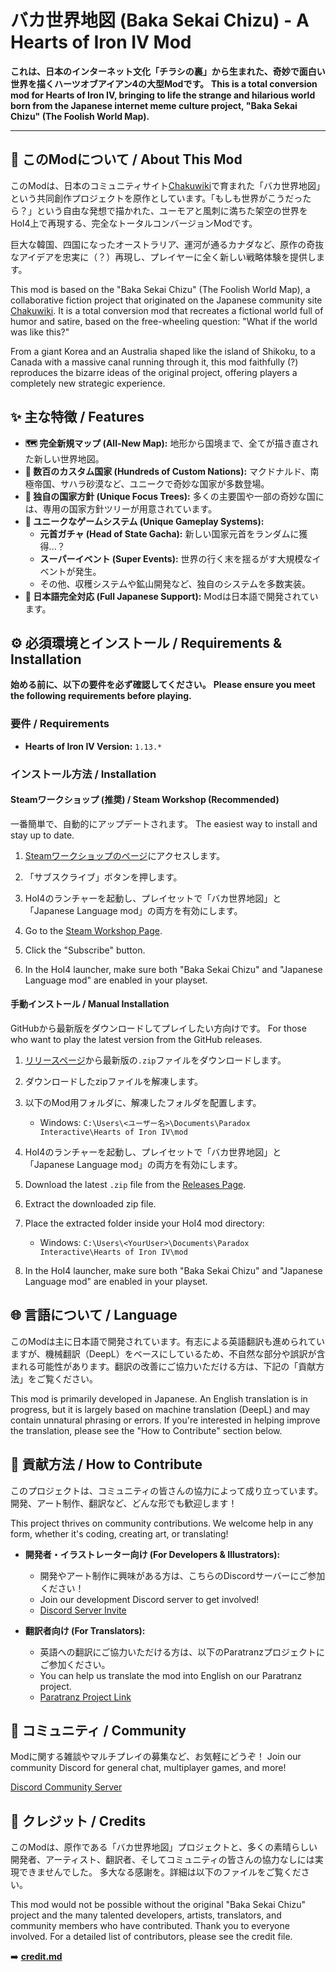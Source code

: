 # バカ世界地図 (Baka Sekai Chizu) - A Hearts of Iron IV Mod

**これは、日本のインターネット文化「チラシの裏」から生まれた、奇妙で面白い世界を描くハーツオブアイアン4の大型Modです。**
**This is a total conversion mod for Hearts of Iron IV, bringing to life the strange and hilarious world born from the Japanese internet meme culture project, "Baka Sekai Chizu" (The Foolish World Map).**

---

## 📖 このModについて / About This Mod

このModは、日本のコミュニティサイト[Chakuwiki](https://chakuwiki.org/)で育まれた「バカ世界地図」という共同創作プロジェクトを原作としています。「もしも世界がこうだったら？」という自由な発想で描かれた、ユーモアと風刺に満ちた架空の世界をHoI4上で再現する、完全なトータルコンバージョンModです。

巨大な韓国、四国になったオーストラリア、運河が通るカナダなど、原作の奇抜なアイデアを忠実に（？）再現し、プレイヤーに全く新しい戦略体験を提供します。

This mod is based on the "Baka Sekai Chizu" (The Foolish World Map), a collaborative fiction project that originated on the Japanese community site [Chakuwiki](https://chakuwiki.org/). It is a total conversion mod that recreates a fictional world full of humor and satire, based on the free-wheeling question: "What if the world was like this?"

From a giant Korea and an Australia shaped like the island of Shikoku, to a Canada with a massive canal running through it, this mod faithfully (?) reproduces the bizarre ideas of the original project, offering players a completely new strategic experience.

## ✨ 主な特徴 / Features

*   **🗺️ 完全新規マップ (All-New Map):** 地形から国境まで、全てが描き直された新しい世界地図。
*   **🤪 数百のカスタム国家 (Hundreds of Custom Nations):** マクドナルド、南極帝国、サハラ砂漠など、ユニークで奇妙な国家が多数登場。
*   **🌲 独自の国家方針 (Unique Focus Trees):** 多くの主要国や一部の奇妙な国には、専用の国家方針ツリーが用意されています。
*   **🔧 ユニークなゲームシステム (Unique Gameplay Systems):**
    *   **元首ガチャ (Head of State Gacha):** 新しい国家元首をランダムに獲得...？
    *   **スーパーイベント (Super Events):** 世界の行く末を揺るがす大規模なイベントが発生。
    *   その他、収穫システムや鉱山開発など、独自のシステムを多数実装。
*   **🎌 日本語完全対応 (Full Japanese Support):** Modは日本語で開発されています。

## ⚙️ 必須環境とインストール / Requirements & Installation

**始める前に、以下の要件を必ず確認してください。**
**Please ensure you meet the following requirements before playing.**

### 要件 / Requirements
*   **Hearts of Iron IV Version:** `1.13.*`


### インストール方法 / Installation

#### Steamワークショップ (推奨) / Steam Workshop (Recommended)
一番簡単で、自動的にアップデートされます。
The easiest way to install and stay up to date.

1.  [Steamワークショップのページ](https://steamcommunity.com/sharedfiles/filedetails/?id=2926389173)にアクセスします。
2.  「サブスクライブ」ボタンを押します。
3.  HoI4のランチャーを起動し、プレイセットで「バカ世界地図」と「Japanese Language mod」の両方を有効にします。

1.  Go to the [Steam Workshop Page](https://steamcommunity.com/sharedfiles/filedetails/?id=2926389173).
2.  Click the "Subscribe" button.
3.  In the HoI4 launcher, make sure both "Baka Sekai Chizu" and "Japanese Language mod" are enabled in your playset.

#### 手動インストール / Manual Installation
GitHubから最新版をダウンロードしてプレイしたい方向けです。
For those who want to play the latest version from the GitHub releases.

1.  [リリースページ](https://github.com/toliner/HOI4-Bakasekaitizu-MOD/releases)から最新版の`.zip`ファイルをダウンロードします。
2.  ダウンロードしたzipファイルを解凍します。
3.  以下のMod用フォルダに、解凍したフォルダを配置します。
    *   Windows: `C:\Users\<ユーザー名>\Documents\Paradox Interactive\Hearts of Iron IV\mod`
4.  HoI4のランチャーを起動し、プレイセットで「バカ世界地図」と「Japanese Language mod」の両方を有効にします。

1.  Download the latest `.zip` file from the [Releases Page](https://github.com/toliner/HOI4-Bakasekaitizu-MOD/releases).
2.  Extract the downloaded zip file.
3.  Place the extracted folder inside your HoI4 mod directory:
    *   Windows: `C:\Users\<YourUser>\Documents\Paradox Interactive\Hearts of Iron IV\mod`
4.  In the HoI4 launcher, make sure both "Baka Sekai Chizu" and "Japanese Language mod" are enabled in your playset.

## 🌐 言語について / Language

このModは主に日本語で開発されています。有志による英語翻訳も進められていますが、機械翻訳（DeepL）をベースにしているため、不自然な部分や誤訳が含まれる可能性があります。翻訳の改善にご協力いただける方は、下記の「貢献方法」をご覧ください。

This mod is primarily developed in Japanese. An English translation is in progress, but it is largely based on machine translation (DeepL) and may contain unnatural phrasing or errors. If you're interested in helping improve the translation, please see the "How to Contribute" section below.

## 🤝 貢献方法 / How to Contribute

このプロジェクトは、コミュニティの皆さんの協力によって成り立っています。開発、アート制作、翻訳など、どんな形でも歓迎します！

This project thrives on community contributions. We welcome help in any form, whether it's coding, creating art, or translating!

*   **開発者・イラストレーター向け (For Developers & Illustrators):**
    *   開発やアート制作に興味がある方は、こちらのDiscordサーバーにご参加ください！
    *   Join our development Discord server to get involved!
    *   [Discord Server Invite](https://discord.gg/nNYQGeePpR)

*   **翻訳者向け (For Translators):**
    *   英語への翻訳にご協力いただける方は、以下のParatranzプロジェクトにご参加ください。
    *   You can help us translate the mod into English on our Paratranz project.
    *   [Paratranz Project Link](https://paratranz.cn/projects/9454)

## 💬 コミュニティ / Community

Modに関する雑談やマルチプレイの募集など、お気軽にどうぞ！
Join our community Discord for general chat, multiplayer games, and more!

[Discord Community Server](https://discord.com/invite/dykkFfVEp8)

## 🙏 クレジット / Credits

このModは、原作である「バカ世界地図」プロジェクトと、多くの素晴らしい開発者、アーティスト、翻訳者、そしてコミュニティの皆さんの協力なしには実現できませんでした。
多大なる感謝を。詳細は以下のファイルをご覧ください。

This mod would not be possible without the original "Baka Sekai Chizu" project and the many talented developers, artists, translators, and community members who have contributed.
Thank you to everyone involved. For a detailed list of contributors, please see the credit file.

➡️ **[credit.md](bakasekai/credit.md)**
